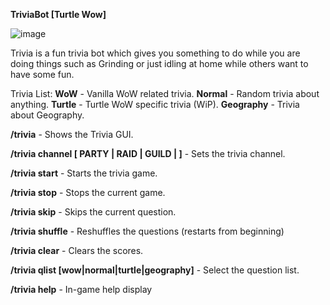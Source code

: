 **TriviaBot [Turtle Wow]**

![image](https://user-images.githubusercontent.com/90982783/174229434-487ca2ce-ac08-4a41-9aa7-f270ef17605c.png)

Trivia is a fun trivia bot which gives you something to do while you are doing things such as Grinding or just idling at home while others want to have some fun.

Trivia List:
**WoW** - Vanilla WoW related trivia.
**Normal** - Random trivia about anything.
**Turtle** - Turtle WoW specific trivia (WiP).
**Geography** - Trivia about Geography.

**/trivia** - Shows the Trivia GUI.

**/trivia channel [ PARTY | RAID | GUILD | <custom channel> ]** - Sets the trivia channel.

**/trivia start**	- Starts the trivia game.

**/trivia stop**	- Stops the current game.

**/trivia skip** 	- Skips the current question.

**/trivia shuffle** - Reshuffles the questions (restarts from beginning)

**/trivia clear**   - Clears the scores.

**/trivia qlist [wow|normal|turtle|geography]** -  Select the question list.

**/trivia help**   - In-game help display
